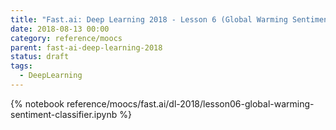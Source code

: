 ```yaml
---
title: "Fast.ai: Deep Learning 2018 - Lesson 6 (Global Warming Sentiment Classifier)"
date: 2018-08-13 00:00
category: reference/moocs
parent: fast-ai-deep-learning-2018
status: draft
tags:
  - DeepLearning
---
```


{% notebook reference/moocs/fast.ai/dl-2018/lesson06-global-warming-sentiment-classifier.ipynb %}
